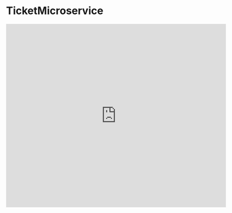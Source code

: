 # TicketMicroservice


<iframe src="https://github.com/BurhanCabiroglu/TicketMicroservice/blob/main/rapor.pdf" style="width:600px; height:500px;" frameborder="0"></iframe>
